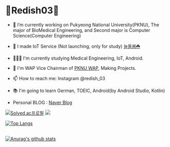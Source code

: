 # 🐣Redish03🐣

- 🔭 I’m currently working on Pukyeong National University(PKNU), The major of BioMedical Engineering, and Second major is Computer Science(Computer Engineering)
- 🌱 I made IoT Service (Not launching, only for study) [늘돌봄☘️](https://github.com/pknu-wap/2022_2_WAP_IoT_TEAM1)
- 👨🏽‍🎓 I'm currently studying Medical Engineering, IoT, Android.
- 👯 I'm WAP Vice Chairman of [PKNU WAP](https://github.com/pknu-wap), Making Projects.
- 📫 How to reach me: Instagram @redish_03
- 📚 I'm going to learn German, TOEIC, Android(by Android Studio, Kotlin)

- Personal BLOG : [Naver Blog](https://blog.naver.com/pluto0303)
 

[![Solved.ac프로필](http://mazassumnida.wtf/api/v2/generate_badge?boj=pluto0303)](https://solved.ac/pluto0303) <img src="http://mazandi.herokuapp.com/api?handle=pluto0303&theme=warm"/>

[![Top Langs](https://github-readme-stats.vercel.app/api/top-langs/?username=Redish03&layout=compact)](https://github.com/pqr4579/github-readme-stats)
<br/>
<br/>

[![Anurag's github stats](https://github-readme-stats.vercel.app/api?username=Redish03)](https://github.com/anuraghazra/github-readme-stats)
